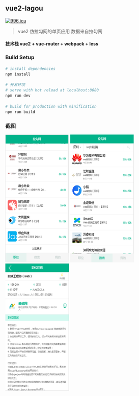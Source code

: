 ## vue2-lagou

[![996.icu](https://img.shields.io/badge/link-996.icu-red.svg)](https://996.icu)

> vue2 仿拉勾网的单页应用
> 数据来自拉勾网


#### 技术栈 vue2 + vue-router + webpack + less

### Build Setup

``` bash
# install dependencies
npm install

# 开发环境
# serve with hot reload at localhost:8080
npm run dev

# build for production with minification
npm run build
```

### 截图

<img src="https://github.com/shuaixie5288/vue2-lagou/raw/master/screenshots/home.png" width="200" height="400"/> <img src="https://github.com/shuaixie5288/vue2-lagou/raw/master/screenshots/search.png" width="200" height="400"/> <img src="https://github.com/shuaixie5288/vue2-lagou/raw/master/screenshots/postDetails.png" width="200" height="400"/>
